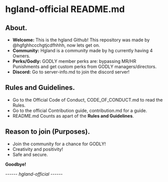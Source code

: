 # hgland-official README.md

## About.
- **Welcome:** This is the hgland Github! This repository was made by @hgfghhccchgtjcdfhhhh, now lets get on.
- **Community:** Hgland is a community made by hg currently having 4 Owners.
- **Perks/Godly:** GODLY member perks are: bypassing MR/HR Punishments and get custom perks from GODLY managers/directors.
- **Discord:** Go to server-info.md to join the discord server!

## Rules and Guidelines.
- Go to the Official Code of Conduct, CODE_OF_CONDUCT.md to read the Rules.
- Go to the official Contribution guide, contribution.md for a guide.
- README.md Counts as apart of the **Rules and Guidelines**.

## Reason to join (Purposes).
- Join the community for a chance for GODLY!
- Creativity and positivity!
- Safe and secure.

**Goodbye!**

*------ hgland-official ------*
